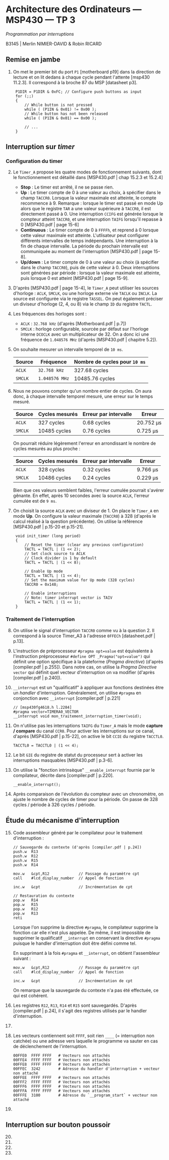 # Architecture des Ordinateurs — MSP430 — TP 3

_Programmation par interruptions_

B3145 | Merlin NIMIER-DAVID & Robin RICARD

## Remise en jambe

1. On met le premier bit du port `P1` [motherboard p19] dans la direction de lecture et on lit dedans à chaque cycle pendant l'attente [msp430 11.2.3]. Il correspond à la broche 87 du MSP [datasheet p3].

		P1DIR = P1DIR & 0xFC; // Configure push buttons as input
		for (;;)
		{
			// While button is not pressed
			while ( (P1IN & 0x01) != 0x00 );
			// While button has not been released
			while ( (P1IN & 0x01) == 0x00 );

			// ...
		}

## Interruption sur *timer*

### Configuration du timer

2. Le `Timer_A` propose les quatre modes de fonctionnement suivants, dont le fonctionnement est détaillé dans [MSP430.pdf | chap 15.2.3 et 15.2.4]

	- **Stop** : Le timer est arrêté, il ne se passe rien.
	- **Up** : Le timer compte de 0 à une valeur au choix, à spécifier dans le champ `TACCR0`. Lorsque la valeur maximale est atteinte, le compte recommence à 9. Remarque : lorsque le timer est passé en mode Up alors que le registre `TAR` a une valeur supérieure à `TACCR0`, il est directement passé à 0. Une interruption `CCIFG` est générée lorsque le compteur atteint `TACCR0`, et une interruption `TAIFG` lorsqu'il repasse à 0 [MSP430.pdf | page 15-6]
	- **Continuous** : Le timer compte de 0 à `FFFFh`, et reprend à 0 lorsque cette valeur maximale est atteinte. L'utlisateur peut configurer différents intervalles de temps indépendants. Une interruption à la fin de chaque intervalle. La période du prochain intervalle est communiquée au moment de l'interruption [MSP430.pdf | page 15-8].
	- **Up/down** : Le timer compte de 0 à une valeur au choix (à spécifier dans le champ `TACCR0`), puis de cette valeur à 0. Deux interruptions sont générées par période : lorsque la valeur maximale est atteinte, puis lorsque 0 est atteint [MSP430.pdf | page 15-9].

3. D'après [MSP430.pdf | page 15-4], le `Timer_A` peut utiliser les sources d'horloge : `ACLK`, `SMCLK`, ou une horloge externe vie `TACLK` ou `INCLK`. La source est configurée via le registre `TASSEL`. On peut également préciser un diviseur d'horloge (2, 4, ou 8) via le champ `ID` du registre `TACTL`.

4. Les fréquences des horloges sont :

	- `ACLK` : `32.768 kHz` (d'après [Motherboard.pdf | p.7])
	- `SMCLK` : horloge configurable, sourcée par défaut sur l'horloge interne `DCOCLK` avec un multiplicateur de 32. On a donc ici une fréquence de `1.048576 MHz` (d'après [MSP430.pdf | chapitre 5.2]).

5. On souhaite mesurer un intervalle temporel de `10 ms`.

	| Source   | Fréquence      | Nombre de cycles pour `10 ms` |
	| -------- | -------------- | ----------------------------- |
	| `ACLK`   | `32.768 kHz`   | 327.68 cycles                 |
	| `SMCLK`  | `1.048576 MHz` | 10485.76 cycles               |

6. Nous ne pouvons compter qu'un nombre entier de cycles. On aura donc, à chaque intervalle temporel mesuré, une erreur sur le temps mesuré.

	| Source   | Cycles mesurés | Erreur par intervalle |  Erreur    |
	| -------- | -------------- | --------------------- |  --------- |
	| `ACLK`   | 327 cycles     | 0.68 cycles           |  20.752 µs |
	| `SMCLK`  | 10485 cycles   | 0.76 cycles           |  0.725 µs  |

	On pourrait réduire légèrement l'erreur en arrondissant le nombre de cycles mesurés au plus proche :

	| Source   | Cycles mesurés | Erreur par intervalle |  Erreur    |
	| -------- | -------------- | --------------------- |  --------- |
	| `ACLK`   | 328 cycles     | 0.32 cycles           |  9.766 µs  |
	| `SMCLK`  | 10486 cycles   | 0.24 cycles           |  0.229 µs  |

	Bien que ces valeurs semblent faibles, l'erreur cumulée pourrait s'avérer gênante. En effet, après 10 secondes avec la source `ACLK`, l'erreur cumulée est de `9 ms`.

7. On choisit la source `ACLK` avec un diviseur de 1. On place le `Timer_A` en mode **Up**. On configure la valeur maximale (`TACCR0`) à 328 (d'après le calcul réalisé à la question précédente). On utilise la référence [MSP430.pdf | p.15-20 et p.15-21].

		void init_timer (long period)
		{
			// Reset the timer (clear any previous configuration)
			TACTL = TACTL | (1 << 2);
			// Set clock source to ACLK
			// Clock divider is 1 by default
			TACTL = TACTL | (1 << 8);

			// Enable Up mode
			TACTL = TACTL | (1 << 4);
			// Set the maximum value for Up mode (328 cycles)
			TACCR0 = 0x148;

			// Enable interruptions
			// Note: timer interrupt vector is TAIV
			TACTL = TACTL | (1 << 1);
		}


### Traitement de l'interruption

8. On utilise le signal d'interruption `TACCR0` comme vu à la question 2. Il correspond à la source Timer_A3 à l'adresse `0FFECh` [datasheet.pdf | p.13].

9. L'instruction de préprocesseur `#pragma opt=value` est équivalente à l'instruction préprocesseur `#define OPT _Pragma("opt=value")` qui définit une option spécifique à la plateforme (_Pragma directive_) (d'après [compiler.pdf | p.255]).  Dans notre cas, on utilise la _Pragma Directive_ `vector` qui définit quel vecteur d'interruption on va modifier (d'après [compiler.pdf | p.240]).

10. `__interrupt` est un "qualificatif" à appliquer aux fonctions destinées être un _handler_  d'interruption. Généralement, on utilise `#pragma` en conjonction avec `__interrupt` [compiler.pdf | p.221]

		// [msp430fg4618.h l.2284]
		#pragma vector=TIMERA0_VECTOR
		__interrupt void mon_traitement_interruption_timer(void);

11. On n'utilise pas les interruptions `TAIFG` du `Timer_A` mais le mode **capture / compare** du canal `CCR0`. Pour activer les interruptions sur ce canal, d'après [MSP430.pdf | p.15-22], on active le bit `CCIE` du registre `TACCTL0`.

		TACCTL0 = TACCTL0 | (1 << 4);

12. Le bit `GIE` du registre de statut du processeur sert à activer les interruptions masquables [MSP430.pdf | p.3-6].

13. On utilise la "fonction intrinsèque" `__enable_interrupt` fournie par le compilateur, décrite dans [compiler.pdf | p.220].

		__enable_interrupt();

14. Après comparaison de l'évolution du compteur avec un chronomètre, on ajuste le nombre de cycles de timer pour la période. On passe de 328 cycles / période à 326 cycles / période.

## Étude du mécanisme d'interruption

15. Code assembleur généré par le compilateur pour le traitement d'interruption :

		// Sauvegarde du contexte (d'après [compiler.pdf | p.24])
		push.w  R13
		push.w  R12
		push.w  R15
		push.w  R14

		mov.w   &cpt,R12             // Passage du paramètre cpt
		call    #lcd_display_number  // Appel de fonction

		inc.w   &cpt                 // Incrémentation de cpt

		// Restauration du contexte
		pop.w   R14
		pop.w   R15
		pop.w   R12
		pop.w   R13
		reti

	Lorsque l'on supprime la directive `#pragma`, le compilateur supprime la fonction car elle n'est plus appelée. De même, il est impossible de supprimer le qualificatif `__interrupt` en conservant la directive `#pragma` puisque le handler d'interruption doit être défini comme tel.

	En supprimant à la fois `#pragma` et `__interrupt`, on obtient l'assembleur suivant :

		mov.w   &cpt,R12             // Passage du paramètre cpt
		call    #lcd_display_number  // Appel de fonction

		inc.w   &cpt                 // Incrémentation de cpt

	On remarque que la sauvegarde du contexte n'a pas été effectuée, ce qui est cohérent.

16. Les registres `R12`, `R13`, `R14` et `R15` sont sauvegardés. D'après [compiler.pdf | p.24], il s'agit des registres utilisés par le handler d'interruption.

17.

18. Les vecteurs contiennent soit `FFFF`, soit rien `____` (= interruption non catchée) ou une adresse vers laquelle le programme va sauter en cas de déclenchement de l'interruption.

		00FFE0	FFFF FFFF	# Vecteurs non attachés
		00FFE4	FFFF FFFF	# Vecteurs non attachés
		00FFE8	FFFF FFFF	# Vecteurs non attachés
		00FFEC	3242     	# Adresse du handler d'interruption + vecteur non attaché
		00FFEE	FFFF FFFF	# Vecteurs non attachés
		00FFF2	FFFF FFFF	# Vecteurs non attachés
		00FFF6	FFFF FFFF	# Vecteurs non attachés
		00FFFA	FFFF FFFF	# Vecteurs non attachés
		00FFFE	3100     	# Adresse du `__program_start` + vecteur non attaché

19.

## Interruption sur bouton poussoir

20.

21.

22.

23.
